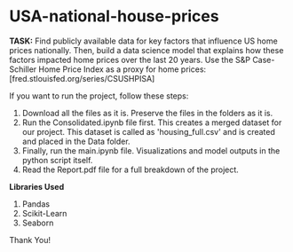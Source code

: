 # USA-national-house-prices
**TASK:** Find publicly available data for key factors that influence US home prices nationally. Then, build a data science model that explains how these factors impacted home prices over the last 20 years.
Use the S&P Case-Schiller Home Price Index as a proxy for home prices: [fred.stlouisfed.org/series/CSUSHPISA]

If you want to run the project, follow these steps:
1) Download all the files as it is. Preserve the files in the folders as it is.
2) Run the Consolidated.ipynb file first. This creates a merged dataset for our project. This dataset is called as 'housing_full.csv' and is created and placed in the Data folder.
3) Finally, run the main.ipynb file. Visualizations and model outputs in the python script itself.
4) Read the Report.pdf file for a full breakdown of the project.


**Libraries Used**
1) Pandas
2) Scikit-Learn
3) Seaborn

Thank You!
